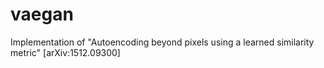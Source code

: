 # vaegan
Implementation of "Autoencoding beyond pixels using a learned similarity metric" [arXiv:1512.09300]

